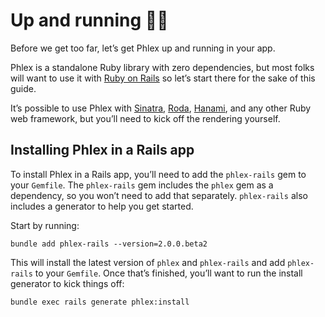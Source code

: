 # Up and running 🏃‍➡️

Before we get too far, let’s get Phlex up and running in your app.

Phlex is a standalone Ruby library with zero dependencies, but most folks will want to use it with [Ruby on Rails](https://rubyonrails.org) so let’s start there for the sake of this guide.

It’s possible to use Phlex with [Sinatra](https://sinatrarb.com), [Roda](https://github.com/jeremyevans/roda), [Hanami](https://hanamirb.org), and any other Ruby web framework, but you’ll need to kick off the rendering yourself.

## Installing Phlex in a Rails app

To install Phlex in a Rails app, you’ll need to add the `phlex-rails` gem to your `Gemfile`. The `phlex-rails` gem includes the `phlex` gem as a dependency, so you won’t need to add that separately. `phlex-rails` also includes a generator to help you get started.

Start by running:

```
bundle add phlex-rails --version=2.0.0.beta2
```

This will install the latest version of `phlex` and `phlex-rails` and add `phlex-rails` to your `Gemfile`. Once that’s finished, you’ll want to run the install generator to kick things off:

```
bundle exec rails generate phlex:install
```
